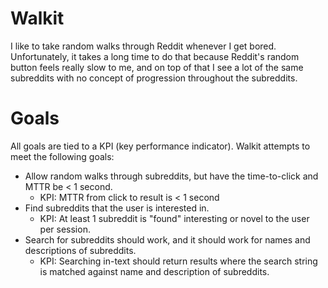 # Walkit

I like to take random walks through Reddit whenever I get bored. Unfortunately, it takes a long time to do that because Reddit's random button feels really slow to me, and on top of that I see a lot of the same subreddits with no concept of progression throughout the subreddits.

# Goals

All goals are tied to a KPI (key performance indicator). Walkit attempts to meet the following goals:

* Allow random walks through subreddits, but have the time-to-click and MTTR be < 1 second.
  * KPI: MTTR from click to result is < 1 second
* Find subreddits that the user is interested in.
  * KPI: At least 1 subreddit is "found" interesting or novel to the user per session.
* Search for subreddits should work, and it should work for names and descriptions of subreddits.
  * KPI: Searching in-text should return results where the search string is matched against name and description of subreddits.


